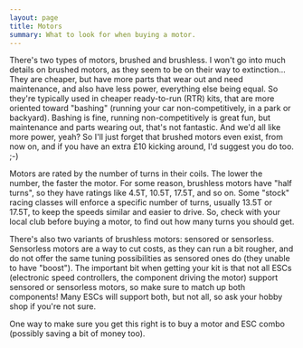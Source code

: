 ```yaml
---
layout: page
title: Motors
summary: What to look for when buying a motor.
---
```


There's two types of motors, brushed and brushless. I won't go into much
details on brushed motors, as they seem to be on their way to extinction...
They are cheaper, but have more parts that wear out and need maintenance, and
also have less power, everything else being equal. So they're typically used in
cheaper ready-to-run (RTR) kits, that are more oriented toward "bashing"
(running your car non-competitively, in a park or backyard). Bashing is fine,
running non-competitively is great fun, but maintenance and parts wearing out,
that's not fantastic. And we'd all like more power, yeah? So I'll just forget
that brushed motors even exist, from now on, and if you have an extra £10
kicking around, I'd suggest you do too. ;-)

Motors are rated by the number of turns in their coils. The lower the number,
the faster the motor. For some reason, brushless motors have "half turns", so
they have ratings like 4.5T, 10.5T, 17.5T, and so on. Some "stock" racing
classes will enforce a specific number of turns, usually 13.5T or 17.5T, to
keep the speeds similar and easier to drive. So, check with your local club
before buying a motor, to find out how many turns you should get.

There's also two variants of brushless motors: sensored or sensorless.
Sensorless motors are a way to cut costs, as they can run a bit rougher, and do
not offer the same tuning possibilities as sensored ones do (they unable to
have "boost"). The important bit when getting your kit is that not all ESCs
(electronic speed controllers, the component driving the motor) support
sensored or sensorless motors, so make sure to match up both components! Many
ESCs will support both, but not all, so ask your hobby shop if you're not sure.

One way to make sure you get this right is to buy a motor and ESC combo
(possibly saving a bit of money too).
